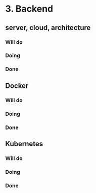 # 3. Backend

## server, cloud, architecture

### Will do

### Doing

### Done

## Docker

### Will do

### Doing

### Done

## Kubernetes

### Will do

### Doing

### Done
